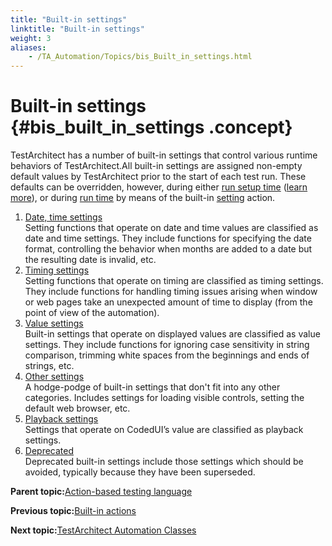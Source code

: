 ```yaml
--- 
title: "Built-in settings"
linktitle: "Built-in settings"
weight: 3
aliases: 
    - /TA_Automation/Topics/bis_Built_in_settings.html
---
```

# Built-in settings {#bis_built_in_settings .concept}

TestArchitect has a number of built-in settings that control various runtime behaviors of TestArchitect.All built-in settings are assigned non-empty default values by TestArchitect prior to the start of each test run. These defaults can be overridden, however, during either [run setup time](../../TA_Glossary/Topics/glossaryRunSetupTime.html) \([learn more](aut_configuring_built_in_settings.html)\), or during [run time](../../TA_Glossary/Topics/glossaryRunTime.html) by means of the built-in [setting](bia_setting.html) action.

1.  [Date, time settings](../../TA_Automation/Topics/bis_date_time.html)  
Setting functions that operate on date and time values are classified as date and time settings. They include functions for specifying the date format, controlling the behavior when months are added to a date but the resulting date is invalid, etc.
2.  [Timing settings](../../TA_Automation/Topics/bis_timing.html)  
Setting functions that operate on timing are classified as timing settings. They include functions for handling timing issues arising when window or web pages take an unexpected amount of time to display \(from the point of view of the automation\).
3.  [Value settings](../../TA_Automation/Topics/bis_value.html)  
Built-in settings that operate on displayed values are classified as value settings. They include functions for ignoring case sensitivity in string comparison, trimming white spaces from the beginnings and ends of strings, etc.
4.  [Other settings](../../TA_Automation/Topics/bis_other.html)  
A hodge-podge of built-in settings that don't fit into any other categories. Includes settings for loading visible controls, setting the default web browser, etc.
5.  [Playback settings](../../TA_Automation/Topics/bis_playback_setting.html)  
Settings that operate on CodedUI’s value are classified as playback settings.
6.  [Deprecated](../../TA_Automation/Topics/bis_deprecated.html)  
Deprecated built-in settings include those settings which should be avoided, typically because they have been superseded.

**Parent topic:**[Action-based testing language](../../TA_Automation/Topics/Action_based_testing_language.html)

**Previous topic:**[Built-in actions](../../TA_Automation/Topics/bia_Built_in_actions.html)

**Next topic:**[TestArchitect Automation Classes](../../TA_Automation/Topics/abt_automation_classes.html)

